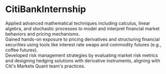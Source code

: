 # CitiBankInternship

Applied advanced mathematical techniques including calculus, linear algebra, and stochastic processes to model and interpret financial market behaviors and pricing mechanisms.
<br>
Gained hands-on exposure to pricing derivatives and structuring financial securities using tools like interest rate swaps and commodity futures (e.g., coffee futures).
<br>
Developed risk management strategies by evaluating market risk metrics and designing hedging solutions with derivative instruments, aligning with Citi's Markets Quant team's practices.
